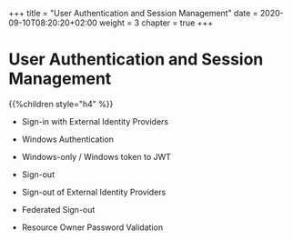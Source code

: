 +++
title = "User Authentication and Session Management"
date = 2020-09-10T08:20:20+02:00
weight = 3
chapter = true
+++

# User Authentication and Session Management


{{%children style="h4" %}}


* Sign-in with External Identity Providers
* Windows Authentication
* Windows-only / Windows token to JWT
* Sign-out
* Sign-out of External Identity Providers
* Federated Sign-out

* Resource Owner Password Validation
